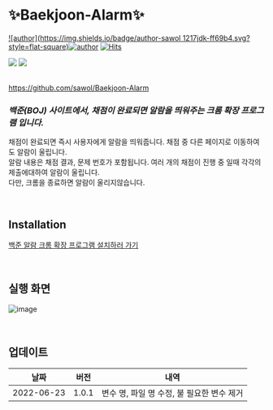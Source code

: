 # ✨Baekjoon-Alarm✨  

[![author](https://img.shields.io/badge/author-sawol 1217jdk-ff69b4.svg?style=flat-square)](https://github.com/sawol)[![author](https://img.shields.io/badge/author-1217jdk-ff69b4.svg?style=flat-square)](https://github.com/1217jdk)
[![Hits](https://hits.seeyoufarm.com/api/count/incr/badge.svg?url=https://github.com/sawol/Baekjoon-Alarm&count_bg=%2379C83D&title_bg=%23555555&icon=&icon_color=%23E7E7E7&title=hits&edge_flat=false)](https://hits.seeyoufarm.com)    

<img src="https://img.shields.io/badge/Google Chrome-4285F4?style=for-the-badge&logo=Google Chrome&logoColor=red">   <img src="https://img.shields.io/badge/JavaScript-F7DF1E?style=for-the-badge&logo=JavaScript&logoColor=black">

<br>  https://github.com/sawol/Baekjoon-Alarm

### _백준(BOJ) 사이트에서, 채점이 완료되면 알람을 띄워주는 크롬 확장 프로그램 입니다._  

채점이 완료되면 즉시 사용자에게 알람을 띄워줍니다. 채점 중 다른 페이지로 이동하여도 알람이 울립니다.  
알람 내용은 채점 결과, 문제 번호가 포함됩니다. 여러 개의 채점이 진행 중 일때 각각의 제출에대하여 알람이 울립니다.  
다만, 크롬을 종료하면 알람이 울리지않습니다.  

<br>  

## Installation
[백준 알람 크롬 확장 프로그램 설치하러 가기](https://chrome.google.com/webstore/detail/%EB%B0%B1%EC%A4%80-%EC%95%8C%EB%9E%8Cboj-alram/piedmchdfegdhgedliponahpdaniompb?hl=ko)

<br>  

## 실행 화면  
![image](https://user-images.githubusercontent.com/55649302/175318008-30e5a5b5-c7ae-4d3d-835d-c34f06b601cd.png)  

<br>

## 업데이트  

| 날짜 | 버전 | 내역 |
| ------ | ------ | ------ |
| 2022-06-23 |  1.0.1 |  변수 명, 파일 명 수정, 불 필요한 변수 제거 |
